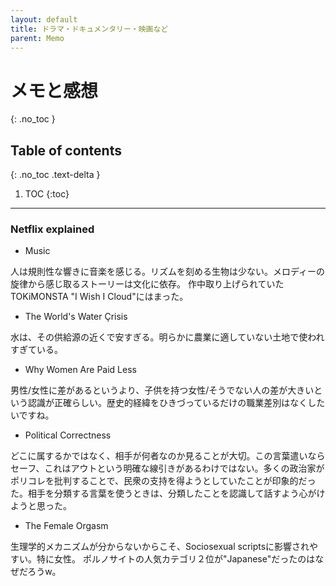 ```yaml
---
layout: default
title: ドラマ・ドキュメンタリー・映画など
parent: Memo
---
```


# メモと感想
{: .no_toc }

## Table of contents
{: .no_toc .text-delta }

1. TOC
{:toc}

---

### Netflix explained

- Music

人は規則性な響きに音楽を感じる。リズムを刻める生物は少ない。メロディーの旋律から感じ取るストーリーは文化に依存。
作中取り上げられていたTOKiMONSTA "I Wish I Cloud"にはまった。

- The World's Water Çrisis

水は、その供給源の近くで安すぎる。明らかに農業に適していない土地で使われすぎている。

- Why Women Are Paid Less

男性/女性に差があるというより、子供を持つ女性/そうでない人の差が大きいという認識が正確らしい。歴史的経緯をひきづっているだけの職業差別はなくしたいですね。

- Political Correctness

どこに属するかではなく、相手が何者なのか見ることが大切。この言葉遣いならセーフ、これはアウトという明確な線引きがあるわけではない。多くの政治家がポリコレを批判することで、民衆の支持を得ようとしていたことが印象的だった。相手を分類する言葉を使うときは、分類したことを認識して話すよう心がけようと思った。

- The Female Orgasm

生理学的メカニズムが分からないからこそ、Sociosexual scriptsに影響されやすい。特に女性。
ポルノサイトの人気カテゴリ２位が"Japanese"だったのはなぜだろうw。


